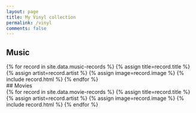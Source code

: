 ```yaml
---
layout: page
title: My Vinyl collection
permalink: /vinyl
comments: false
---
```

## Music
<div class="clearfix">
  {% for record in site.data.music-records  %}
    {% assign title=record.title %}
    {% assign artist=record.artist %}
    {% assign image=record.image %}
    {% include record.html %}
  {% endfor %}
</div>
## Movies
<div class="clearfix">
  {% for record in site.data.movie-records  %}
    {% assign title=record.title %}
    {% assign artist=record.artist %}
    {% assign image=record.image %}
    {% include record.html %}
  {% endfor %}
</div>
